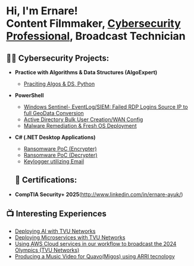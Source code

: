 <h1>Hi, I'm Ernare! <br/><a>Content Filmmaker</a>, <a href="http://www.linkedin.com/in/ernare-ayuk">Cybersecurity Professional</a>, <a>Broadcast Technician</a></h1>

<h2>👨‍💻 Cybersecurity Projects:</h2>

- <b>Practice with Algorithms & Data Structures (AlgoExpert)</b>
  - [Praciting Algos & DS, Python](https://github.com/ernniayuk/AlgorithmsDatastructures)
- <b>PowerShell</b>
  - [Windows Sentinel- EventLog/SIEM: Failed RDP Logins Source IP to full GeoData Conversion](https://github.com/ernniayuk/)
  - [Active Directory Bulk User Creation/WAN Config](https://github.com/ernniayuk/Active-Directory-Bulk-User-Creation)
  - [Malware Remediation & Fresh OS Deployment](https://github.com/ernniayuk/)
- <b>C# (.NET Desktop Applications)</b>
  - [Ransomware PoC (Encrypter)](https://github.com/ernniayuk/)
  - [Ransomware PoC (Decrypter)](https://github.com/ernniayuk/)
  - [Keylogger utilizing Email](https://github.com/ernniayuk/)
 
  <h2>📑 Certifications:</h2>

- <b>CompTIA Security+ 2025</b>(http://www.linkedin.com/in/ernare-ayuk/)

<h2>📺 Interesting Experiences</h2>

- [Deploying AI with TVU Networks](https://youtu.be/7F55wjylFwc?si=L1BhTfSvJj1rC9U6)
- [Deploying Microservices with TVU Networks](https://youtu.be/aMwMpcP9Qpc?si=8C3TgMxbOFZPzR89)
- [Using AWS Cloud services in our workflow to broadcast the 2024 Olympics (TVU Networks)](https://youtu.be/DXdpjeQ98l4?si=zM4x1Yn172qgPYkV)
- [Producing a Music Video for Quavo(Migos) using ARRI tecnology](https://youtu.be/mV-5306BsqI?si=ztmCjufmyr76vz_z)

<!--

- 🔭 I’m currently working on ...
- 🌱 I’m currently learning ...
- 👯 I’m looking to collaborate on ...
- 🤔 I’m looking for help with ...
- 💬 Ask me about ...
- 📫 How to reach me: ...
- ⚡ Fun fact: ...
-->
